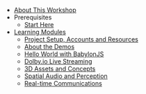 <!-- docs/_sidebar.md -->
<!-- NOTE BUG in docsify for nested folders, requires duplication of this _sidebar.md file in each module's nested folder -->
<!-- Since the _sidebar.md is dynamically re-written to include sub menu items -->

* [About This Workshop](content/about.md)
* Prerequisites
  * [Start Here](content/prep.md)
* [Learning Modules](content/agenda.md)
    * [Project Setup,  Accounts and Resources](content/part1-setup/setup.md)
    * [About the Demos](content/part2-metaverse-demo/demos.md)
    * [Hello World with BabylonJS](content/part3-hello-babylonjs/hello-babylon.md)
    * [Dolby.io Live Streaming](content/part5-live-streaming/streaming.md)
    * [3D Assets and Concepts](content/part4-assets-concepts/concepts.md)
    * [Spatial Audio and Perception](content/part7-spatial-perception/spatial.md)
    * [Real-time Communications](content/part6-real-time-comms/comms.md)
